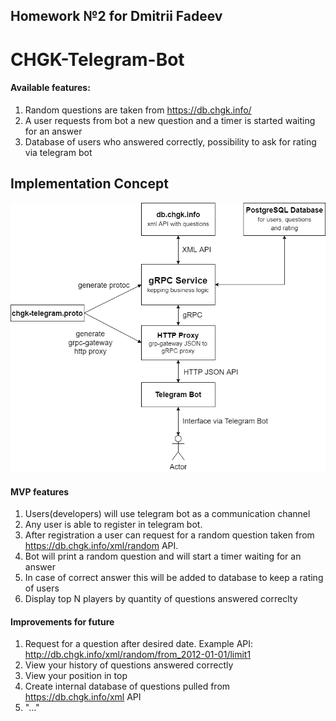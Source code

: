 ## Homework №2 for Dmitrii Fadeev
# CHGK-Telegram-Bot
#### Available features:
1. Random questions are taken from https://db.chgk.info/
2. A user requests from bot a new question and a timer is started waiting for an answer
3. Database of users who answered correctly, possibility to ask for rating via telegram bot
## Implementation Concept

![implementation concept](docs/concept.drawio.png "Implementation Concept")


#### MVP features

1. Users(developers) will use telegram bot as a communication channel
2. Any user is able to register in telegram bot.
3. After registration a user can request for a random question taken from https://db.chgk.info/xml/random API.
4. Bot will print a random question and will start a timer waiting for an answer
5. In case of correct answer this will be added to database to keep a rating of users
6. Display top N players by quantity of questions answered correclty

#### Improvements for future
1. Request for a question after desired date. Example API: http://db.chgk.info/xml/random/from_2012-01-01/limit1
2. View your history of questions answered correctly
3. View your position in top
4. Create internal database of questions pulled from https://db.chgk.info/xml API
5. "..."
